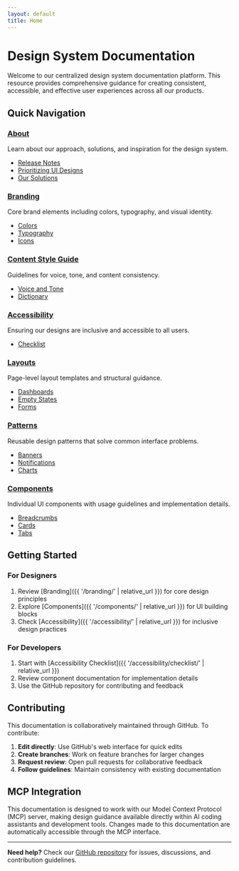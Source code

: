 ```yaml
---
layout: default
title: Home
---
```


# Design System Documentation

Welcome to our centralized design system documentation platform. This resource provides comprehensive guidance for creating consistent, accessible, and effective user experiences across all our products.

## Quick Navigation

<div class="home-nav-grid">
  <div class="nav-card">
    <h3><a href="{{ '/about/' | relative_url }}">About</a></h3>
    <p>Learn about our approach, solutions, and inspiration for the design system.</p>
    <ul>
      <li><a href="{{ '/about/release-notes/' | relative_url }}">Release Notes</a></li>
      <li><a href="{{ '/about/prioritizing-ui-designs/' | relative_url }}">Prioritizing UI Designs</a></li>
      <li><a href="{{ '/about/our-solutions/' | relative_url }}">Our Solutions</a></li>
    </ul>
  </div>

  <div class="nav-card">
    <h3><a href="{{ '/branding/' | relative_url }}">Branding</a></h3>
    <p>Core brand elements including colors, typography, and visual identity.</p>
    <ul>
      <li><a href="{{ '/branding/colors/' | relative_url }}">Colors</a></li>
      <li><a href="{{ '/branding/typography/' | relative_url }}">Typography</a></li>
      <li><a href="{{ '/branding/icons/' | relative_url }}">Icons</a></li>
    </ul>
  </div>

  <div class="nav-card">
    <h3><a href="{{ '/content-style-guide/' | relative_url }}">Content Style Guide</a></h3>
    <p>Guidelines for voice, tone, and content consistency.</p>
    <ul>
      <li><a href="{{ '/content-style-guide/voice-and-tone/' | relative_url }}">Voice and Tone</a></li>
      <li><a href="{{ '/content-style-guide/dictionary/' | relative_url }}">Dictionary</a></li>
    </ul>
  </div>

  <div class="nav-card">
    <h3><a href="{{ '/accessibility/' | relative_url }}">Accessibility</a></h3>
    <p>Ensuring our designs are inclusive and accessible to all users.</p>
    <ul>
      <li><a href="{{ '/accessibility/checklist/' | relative_url }}">Checklist</a></li>
    </ul>
  </div>

  <div class="nav-card">
    <h3><a href="{{ '/layouts/' | relative_url }}">Layouts</a></h3>
    <p>Page-level layout templates and structural guidance.</p>
    <ul>
      <li><a href="{{ '/layouts/dashboards/' | relative_url }}">Dashboards</a></li>
      <li><a href="{{ '/layouts/empty-states/' | relative_url }}">Empty States</a></li>
      <li><a href="{{ '/layouts/forms/' | relative_url }}">Forms</a></li>
    </ul>
  </div>

  <div class="nav-card">
    <h3><a href="{{ '/patterns/' | relative_url }}">Patterns</a></h3>
    <p>Reusable design patterns that solve common interface problems.</p>
    <ul>
      <li><a href="{{ '/patterns/banners/' | relative_url }}">Banners</a></li>
      <li><a href="{{ '/patterns/notifications/' | relative_url }}">Notifications</a></li>
      <li><a href="{{ '/patterns/charts/' | relative_url }}">Charts</a></li>
    </ul>
  </div>

  <div class="nav-card">
    <h3><a href="{{ '/components/' | relative_url }}">Components</a></h3>
    <p>Individual UI components with usage guidelines and implementation details.</p>
    <ul>
      <li><a href="{{ '/components/breadcrumbs/' | relative_url }}">Breadcrumbs</a></li>
      <li><a href="{{ '/components/cards/' | relative_url }}">Cards</a></li>
      <li><a href="{{ '/components/tabs/' | relative_url }}">Tabs</a></li>
    </ul>
  </div>
</div>

## Getting Started

### For Designers
1. Review [Branding]({{ '/branding/' | relative_url }}) for core design principles
2. Explore [Components]({{ '/components/' | relative_url }}) for UI building blocks
3. Check [Accessibility]({{ '/accessibility/' | relative_url }}) for inclusive design practices

### For Developers
1. Start with [Accessibility Checklist]({{ '/accessibility/checklist/' | relative_url }})
2. Review component documentation for implementation details
3. Use the GitHub repository for contributing and feedback

## Contributing

This documentation is collaboratively maintained through GitHub. To contribute:

1. **Edit directly**: Use GitHub's web interface for quick edits
2. **Create branches**: Work on feature branches for larger changes
3. **Request review**: Open pull requests for collaborative feedback
4. **Follow guidelines**: Maintain consistency with existing documentation

## MCP Integration

This documentation is designed to work with our Model Context Protocol (MCP) server, making design guidance available directly within AI coding assistants and development tools. Changes made to this documentation are automatically accessible through the MCP interface.

---

**Need help?** Check our [GitHub repository](https://github.com/your-org/design-system-docs) for issues, discussions, and contribution guidelines.
